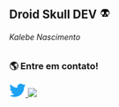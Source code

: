 ## **Droid Skull DEV** <img width="20px" src='imagens_Readme/pixel_Droidskull.png'/>
###### Kalebe Nascimento

<div align='left'>
    <h3> <b> 🌎 Entre em contato! </b> </h3> <p>
    <a href='https://twitter.com/_DroidSkull'>
        <img src='imagens_Readme/twitter.png' width=30 title='Meu twitter'>
    </a><a href='https://www.linkedin.com/in/kalebe-nascimento-7690311b7/' title='Meu linkedin'>
        <img src='assets/lnd.png' width=30>
    </a>
</div>
